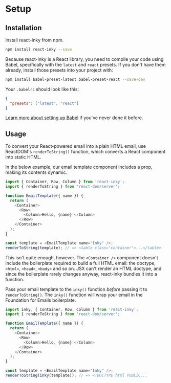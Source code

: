 # Setup

## Installation

Install react-inky from npm.

```bash
npm install react-inky --save
```

Because react-inky is a React library, you need to compile your code using Babel, specifically with the `latest` and `react` presets. If you don't have them already, install those presets into your project with:

```bash
npm install babel-preset-latest babel-preset-react --save-dev
```

Your `.babelrc` should look like this:

```json
{
  "presets": ["latest", "react"]
}
```

[Learn more about setting up Babel](https://babeljs.io/docs/setup/) if you've never done it before.

## Usage

To convert your React-powered email into a plain HTML email, use ReactDOM's `renderToString()` function, which converts a React component into static HTML.

In the below example, our email template component includes a prop, making its contents dynamic.

```js
import { Container, Row, Column } from 'react-inky';
import { renderToString } from 'react-dom/server';

function EmailTemplate({ name }) {
  return (
    <Container>
      <Row>
        <Column>Hello, {name}!</Column>
      </Row>
    </Container>
  );
}

const template = <EmailTemplate name="Inky" />;
renderToString(template); // => <table class="container">...</table>
```

This isn't quite enough, however. The `<Container />` component doesn't include the boilerplate required to build a full HTML email: the doctype, `<html>`, `<head>`, `<body>` and so on. JSX can't render an HTML doctype, and since the boilerplate rarely changes anyway, react-inky bundles it into a function.

Pass your email template to the `inky()` function *before* passing it to `renderToString()`. The `inky()` function will wrap your email in the Foundation for Emails boilerplate.

```js
import inky, { Container, Row, Column } from 'react-inky';
import { renderToString } from 'react-dom/server';

function EmailTemplate({ name }) {
  return (
    <Container>
      <Row>
        <Column>Hello, {name}!</Column>
      </Row>
    </Container>
  );
}

const template = <EmailTemplate name="Inky" />;
renderToString(inky(template)); // => <!DOCTYPE html PUBLIC...
```
